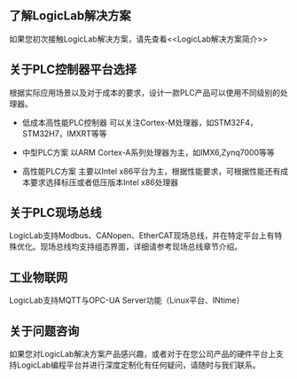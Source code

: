 ## 了解LogicLab解决方案
如果您初次接触LogicLab解决方案，请先查看<<LogicLab解决方案简介>>

## 关于PLC控制器平台选择
根据实际应用场景以及对于成本的要求，设计一款PLC产品可以使用不同级别的处理器。
- 低成本高性能PLC控制器
可以关注Cortex-M处理器，如STM32F4，STM32H7，IMXRT等等

- 中型PLC方案
以ARM Cortex-A系列处理器为主，如IMX6,Zynq7000等等

- 高性能PLC方案
主要以Intel x86平台为主，根据性能要求，可根据性能还有成本要求选择标压或者低压版本Intel x86处理器

## 关于PLC现场总线
LogicLab支持Modbus、CANopen、EtherCAT现场总线，并在特定平台上有特殊优化。现场总线均支持组态界面，详细请参考现场总线章节介绍。

## 工业物联网
LogicLab支持MQTT与OPC-UA Server功能（Linux平台、INtime）

## 关于问题咨询
如果您对LogicLab解决方案产品感兴趣，或者对于在您公司产品的硬件平台上支持LogicLab编程平台并进行深度定制化有任何疑问，请随时与我们联系。


